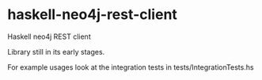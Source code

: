 haskell-neo4j-rest-client
=========================

Haskell neo4j REST client

Library still in its early stages.

For example usages look at the integration tests in tests/IntegrationTests.hs
